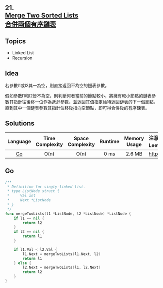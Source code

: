 ## **21.<br/>[Merge Two Sorted Lists](https://leetcode.com/problems/merge-two-sorted-lists/)<br/>[合併兩個有序鏈表](https://leetcode-cn.com/problems/merge-two-sorted-lists/)**

## **Topics**
* Linked List
* Recursion

## **Idea**
若參數l1或l2其一為空，則直接返回不為空的鏈表參數。

假如參數l1和l2皆不為空，則判斷何者當前的節點較小，將擁有較小節點的鏈表參數其指針往後移一位作為遞迴參數，並返回其值指定給待返回鏈表的下一個節點，直到其中一個鏈表參數其指針位移後指向空節點，即可得合併後的有序鍊表。

## **Solutions**
| Language | Time Complexity | Space Complexity | Runtime | Memory Usage | 注意：Runtime和Memory Usage的數值皆來自LeetCode提供的效能測試，僅供參考。 |
| :--: | :--: | :--: | :--: | :--: | :-- |
| [Go](https://github.com/cashviar/leetcode/blob/main/problems/algorithms/21_merge-two-sorted-lists.md#go) | O(n) | O(n) | 0 ms | 2.6 MB | https://leetcode.com/submissions/detail/453626787/ |

## **Go** 
```Go
/**
 * Definition for singly-linked list.
 * type ListNode struct {
 *     Val int
 *     Next *ListNode
 * }
 */
func mergeTwoLists(l1 *ListNode, l2 *ListNode) *ListNode {
    if l1 == nil {
        return l2
    }
    if l2 == nil {
        return l1
    }

    if l1.Val < l2.Val {
        l1.Next = mergeTwoLists(l1.Next, l2)
        return l1
    } else {
        l2.Next = mergeTwoLists(l1, l2.Next)
        return l2
    }
}
```